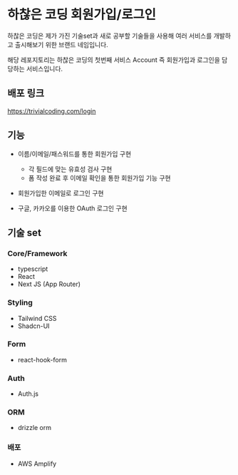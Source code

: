 # 하찮은 코딩 회원가입/로그인

하찮은 코딩은 제가 가진 기술set과 새로 공부할 기술들을 사용해 여러 서비스를 개발하고 출시해보기 위한 브랜드 네임입니다.

해당 레포지토리는 하찮은 코딩의 첫번째 서비스 Account 즉 회원가입과 로그인을 담당하는 서비스입니다.

## 배포 링크

https://trivialcoding.com/login

## 기능

- 이름/이메일/패스워드를 통한 회원가입 구현

  - 각 필드에 맞는 유효성 검사 구현
  - 폼 작성 완료 후 이메일 확인을 통한 회원가입 기능 구현

- 회원가입한 이메일로 로그인 구현
- 구글, 카카오를 이용한 OAuth 로그인 구현

## 기술 set

### Core/Framework

- typescript
- React
- Next JS (App Router)

### Styling

- Tailwind CSS
- Shadcn-UI

### Form

- react-hook-form

### Auth

- Auth.js

### ORM

- drizzle orm

### 배포

- AWS Amplify
